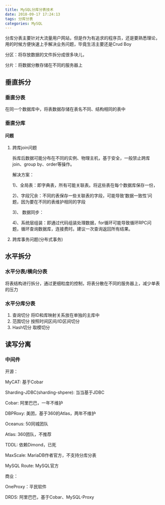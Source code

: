 ```yaml
---
title: MySQL分库分表技术
date: 2018-09-17 17:24:13
tags: 分库分表
categories: MySQL
---
```

分库分表主要针对大流量用户网站，但是作为有追求的程序员，还是要熟悉理论，用的时候方便快速上手解决业务问题，毕竟生活主要还是Crud Boy

<!-- more --> 

分区：将存放数据的文件拆分成很多块儿，

分片：将数据分散存储在不同的服务器上

## 垂直拆分

### 垂直分表

在同一个数据库中，将表数据存储在表名不同、结构相同的表中

### 垂直分库


#### 问题

1. 跨库join问题
	
	拆库后数据可能分布在不同的实例、物理主机，基于安全，一般禁止跨库join、group by、order等操作。
	
	解决方案：
	
	1)、全局表：即字典表，所有可能关联表。将这些表在每个数据库保存一份，
	
	2)、字段冗余：不同的表保存一些关联表的字段，可能导致‘数据一致性’问题，因为要在不同的表维护相同的字段
	
	3)、 数据同步：
	
	4)、系统层组装：即通过代码组装处理数据，for循环可能导致循环RPC问题，循环查询数据库，连接费时。建议一次查询返回所有结果。

2. 跨库事务问题(分布式事务)
	
	

## 水平拆分

### 水平分表/横向分表

将表结构进行拆分，通过更细粒度的控制，将表分散在不同的服务器上，减少单表的压力

### 水平分库分表

1. 查询切分 将ID和库映射关系放在单独的主库中
2. 范围切分 按照时间区间/ID区间切分
3. Hash切分 取模切分


## 读写分离 ##


### 中间件 ###


开源：

MyCAT: 基于Cobar

Sharding-JDBC(sharding-shpere): 当当基于JDBC

Cobar: 阿里巴巴，一年不维护

DBPRoxy: 美团，基于360的Atlas，两年不维护

Oceanus: 50同城团队

Atlas: 360团队，不推荐

TDDL: 依赖Dimond，已死

MaxScale: MariaDB作者官方，不支持分库分表

MySQL Route: MySQL官方

商业：

OneProxy：平民软件

DRDS: 阿里巴巴，基于Cobar、MySQL-Proxy













